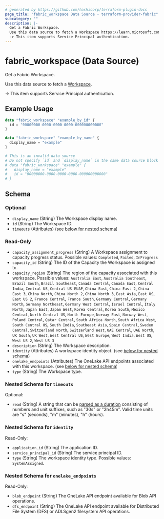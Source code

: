 ```yaml
---
# generated by https://github.com/hashicorp/terraform-plugin-docs
page_title: "fabric_workspace Data Source - terraform-provider-fabric"
subcategory: ""
description: |-
  Get a Fabric Workspace.
  Use this data source to fetch a Workspace https://learn.microsoft.com/fabric/get-started/workspaces.
  -> This item supports Service Principal authentication.
---
```


# fabric_workspace (Data Source)

Get a Fabric Workspace.

Use this data source to fetch a [Workspace](https://learn.microsoft.com/fabric/get-started/workspaces).

-> This item supports Service Principal authentication.

## Example Usage

```terraform
data "fabric_workspace" "example_by_id" {
  id = "00000000-0000-0000-0000-000000000000"
}

data "fabric_workspace" "example_by_name" {
  display_name = "example"
}

# This is an invalid data source
# Do not specify `id` and `display_name` in the same data source block
# data "fabric_workspace" "example" {
#   display_name = "example"
#   id = "00000000-0000-0000-0000-000000000000"
# }
```

<!-- schema generated by tfplugindocs -->
## Schema

### Optional

- `display_name` (String) The Workspace display name.
- `id` (String) The Workspace ID.
- `timeouts` (Attributes) (see [below for nested schema](#nestedatt--timeouts))

### Read-Only

- `capacity_assignment_progress` (String) A Workspace assignment to capacity progress status. Possible values: `Completed`, `Failed`, `InProgress`
- `capacity_id` (String) The ID of the Capacity the Workspace is assigned to.
- `capacity_region` (String) The region of the capacity associated with this workspace. Possible values: `Australia East`, `Australia Southeast`, `Brazil South`, `Brazil Southeast`, `Canada Central`, `Canada East`, `Central India`, `Central US`, `Central US EUAP`, `China East`, `China East 2`, `China East 3`, `China North`, `China North 2`, `China North 3`, `East Asia`, `East US`, `East US 2`, `France Central`, `France South`, `Germany Central`, `Germany North`, `Germany Northeast`, `Germany West Central`, `Israel Central`, `Italy North`, `Japan East`, `Japan West`, `Korea Central`, `Korea South`, `Mexico Central`, `North Central US`, `North Europe`, `Norway East`, `Norway West`, `Poland Central`, `Qatar Central`, `South Africa North`, `South Africa West`, `South Central US`, `South India`, `Southeast Asia`, `Spain Central`, `Sweden Central`, `Switzerland North`, `Switzerland West`, `UAE Central`, `UAE North`, `UK South`, `UK West`, `West Central US`, `West Europe`, `West India`, `West US`, `West US 2`, `West US 3`
- `description` (String) The Workspace description.
- `identity` (Attributes) A workspace identity object. (see [below for nested schema](#nestedatt--identity))
- `onelake_endpoints` (Attributes) The OneLake API endpoints associated with this workspace. (see [below for nested schema](#nestedatt--onelake_endpoints))
- `type` (String) The Workspace type.

<a id="nestedatt--timeouts"></a>

### Nested Schema for `timeouts`

Optional:

- `read` (String) A string that can be [parsed as a duration](https://pkg.go.dev/time#ParseDuration) consisting of numbers and unit suffixes, such as "30s" or "2h45m". Valid time units are "s" (seconds), "m" (minutes), "h" (hours).

<a id="nestedatt--identity"></a>

### Nested Schema for `identity`

Read-Only:

- `application_id` (String) The application ID.
- `service_principal_id` (String) The service principal ID.
- `type` (String) The workspace identity type. Possible values: `SystemAssigned`.

<a id="nestedatt--onelake_endpoints"></a>

### Nested Schema for `onelake_endpoints`

Read-Only:

- `blob_endpoint` (String) The OneLake API endpoint available for Blob API operations.
- `dfs_endpoint` (String) The OneLake API endpoint available for Distributed File System (DFS) or ADLSgen2 filesystem API operations.
